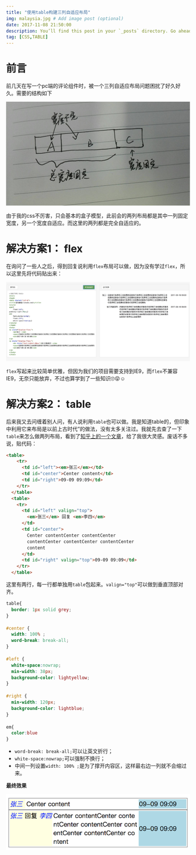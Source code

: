 ```yaml
---
title: "使用table构建三列自适应布局"
img: malaysia.jpg # Add image post (optional)
date: 2017-11-08 21:50:00
description: You’ll find this post in your `_posts` directory. Go ahead and edit it and re-build the site to see your changes. # Add post description (optional)
tag: [CSS,TABLE]
---
```


# 前言

前几天在写一个pc端的评论组件时，被一个三列自适应布局问题困扰了好久好久。需要的结构如下

![](/images/3cols-response-layout/3-cols-response-layout.jpeg)

由于我的css不厉害，只会基本的盒子模型，此前会的两列布局都是其中一列固定宽度，另一个宽度自适应。而这里的两列都是完全自适应的。

# 解决方案1： flex

在询问了一些人之后，得到回复说利用`flex`布局可以做，因为没有学过`flex`，所以这里先将代码贴出来：

![](/images/3cols-response-layout/flex.png)

`flex`写起来比较简单优雅，但因为我们的项目需要支持到IE9，而`flex`不兼容IE9，无奈只能放弃，不过也算学到了一些知识🙄😝☺️

# 解决方案2： table

后来我又去问缠着别人问，有人说利用`table`也可以做。我是知道table的，但印象中利用它来布局是以前上古时代”的做法，没有太多关注过。我就先去查了一下`table`来怎么做两列布局，看到了[知乎上的一个文章](https://zhuanlan.zhihu.com/p/21435193)，给了我很大灵感。废话不多说，贴代码：

```html
<table>
    <tr>
      <td id="left"><em>张三</em></td>
      <td id="center">Center content</td>
      <td id="right">09-09 09:09</td>
    </tr>
  </table>
  <table>
    <tr>
      <td id="left" valign="top">
        <em>张三</em> 回复 <em>李四</em>
      </td>
      <td id="center">
        Center contentCenter contentCenter
        contentCenter contentCenter contentCenter
        content
      </td>
      <td id="right" valign="top">09-09 09:09</td>
    </tr>
  </table>
```

这里有两行，每一行都单独用`table`包起来。`valign="top"`可以做到垂直顶部对齐。

```css
table{
  border: 1px solid grey;
}

#center {
  width: 100% ;
  word-break: break-all;
}

#left {
  white-space:nowrap;
  min-width: 38px;
  background-color: lightyellow;
}

#right {
  min-width: 120px;
  background-color: lightblue;
}

em{
  color:blue
}
```

* `word-break: break-all;`可以让英文折行；
* `white-space:nowrap;`可以强制不换行；
* 中间一列设置`width: 100% ;`是为了撑开内容区，这样最右边一列就不会缩过来。

**最终效果**

![](/images/3cols-response-layout/table-layout.png)


